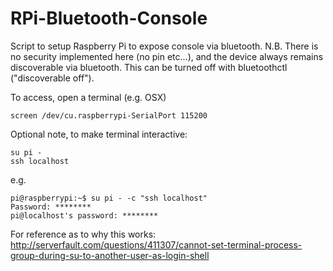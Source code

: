 # RPi-Bluetooth-Console

Script to setup Raspberry Pi to expose console via bluetooth.
N.B. There is no security implemented here (no pin etc...),
and the device always remains discoverable via bluetooth.
This can be turned off with bluetoothctl ("discoverable off").

To access, open a terminal (e.g. OSX)
```
screen /dev/cu.raspberrypi-SerialPort 115200
```
Optional note, to make terminal interactive:
```
su pi -
ssh localhost
```
e.g.
```
pi@raspberrypi:~$ su pi - -c "ssh localhost"
Password: ********
pi@localhost's password: ********
```

For reference as to why this works:  
http://serverfault.com/questions/411307/cannot-set-terminal-process-group-during-su-to-another-user-as-login-shell
